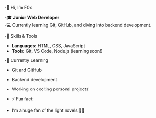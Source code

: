 -👋 Hi, I’m F0x

-🎓 **Junior Web Developer**  
-💻 Currently learning Git, GitHub, and diving into backend development.

-🌟 Skills & Tools  
- **Languages:** HTML, CSS, JavaScript  
- **Tools:** Git, VS Code, Node.js (learning soon!)  

-🌱 Currently Learning  
- Git and GitHub  
- Backend development  
- Working on exciting personal projects!

- ⚡ Fun fact:  
-  I’m a huge fan of the light novels 🎩✨  

